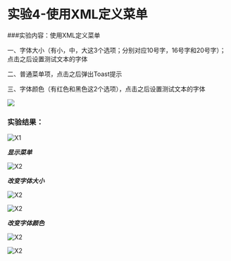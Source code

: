 # 实验4-使用XML定义菜单

###实验内容：使用XML定义菜单

一、字体大小（有小，中，大这3个选项；分别对应10号字，16号字和20号字）；点击之后设置测试文本的字体

二、普通菜单项，点击之后弹出Toast提示

三、字体颜色（有红色和黑色这2个选项），点击之后设置测试文本的字体

![](https://ws1.sinaimg.cn/large/006dRdovgy1fq5uo5lpt1j308y0eht9r.jpg)

### 实验结果：

![X1](D:\AndroidStudioProjects\AndroidTutorials-master\4.UImodule\CustomMenu\Picture\X1.png)

***显示菜单***

![X2](D:\AndroidStudioProjects\AndroidTutorials-master\4.UImodule\CustomMenu\Picture\X2.png)

***改变字体大小***

![X2](D:\AndroidStudioProjects\AndroidTutorials-master\4.UImodule\CustomMenu\Picture\X4.png)

![X2](D:\AndroidStudioProjects\AndroidTutorials-master\4.UImodule\CustomMenu\Picture\X5.png)

***改变字体颜色***

![X2](D:\AndroidStudioProjects\AndroidTutorials-master\4.UImodule\CustomMenu\Picture\X6.png)

![X2](D:\AndroidStudioProjects\AndroidTutorials-master\4.UImodule\CustomMenu\Picture\X7.png)